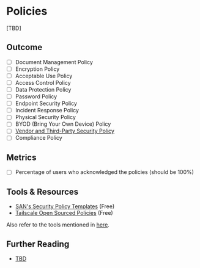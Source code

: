 # Policies

[TBD]

## Outcome

- [ ] Document Management Policy
- [ ] Encryption Policy
- [ ] Acceptable Use Policy
- [ ] Access Control Policy
- [ ] Data Protection Policy
- [ ] Password Policy
- [ ] Endpoint Security Policy
- [ ] Incident Response Policy
- [ ] Physical Security Policy
- [ ] BYOD (Bring Your Own Device) Policy
- [ ] [Vendor and Third-Party Security Policy](./vendor-onboarding.md)
- [ ] Compliance Policy

## Metrics

- [ ] Percentage of users who acknowledged the policies (should be 100%)

## Tools & Resources

- [SAN's Security Policy Templates](https://www.sans.org/information-security-policy/) (Free)
- [Tailscale Open Sourced Policies](https://tailscale.com/security-policies) (Free)

Also refer to the tools mentioned in [here](./README.md#Tools-&-Resources).

## Further Reading

- [TBD](http://example.com)
